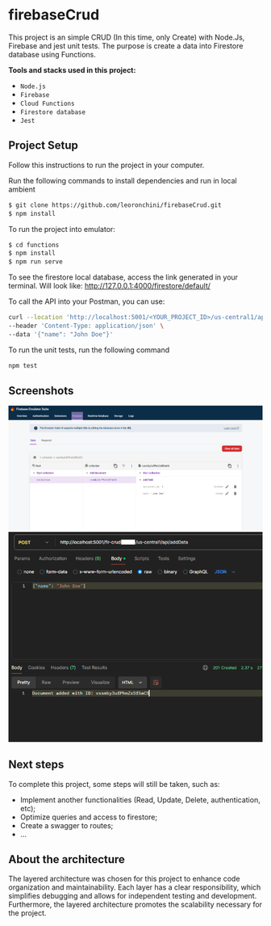 # firebaseCrud

This project is an simple CRUD (In this time, only Create) with Node.Js, Firebase and jest unit tests. The purpose is create a data into Firestore database using Functions.

**Tools and stacks used in this project:**

- `Node.js`
- `Firebase`
- `Cloud Functions`
- `Firestore database`
- `Jest`

## Project Setup

Follow this instructions to run the project in your computer.

Run the following commands to install dependencies and run in local ambient

```bash
$ git clone https://github.com/leoronchini/firebaseCrud.git
$ npm install

```

To run the project into emulator:

```bash
$ cd functions
$ npm install
$ npm run serve
```

To see the firestore local database, access the link generated in your terminal. Will look like: http://127.0.0.1:4000/firestore/default/

To call the API into your Postman, you can use:

```bash
curl --location 'http://localhost:5001/<YOUR_PROJECT_ID>/us-central1/api/addData' \
--header 'Content-Type: application/json' \
--data '{"name": "John Doe"}'
```

To run the unit tests, run the following command

```bash
npm test
```

## Screenshots

![Screenshot1](./assets/Screenshot1.png?raw=true)
![Screenshot2](./assets/Screenshot2.png?raw=true)

## Next steps

To complete this project, some steps will still be taken, such as:

- Implement another functionalities (Read, Update, Delete, authentication, etc);
- Optimize queries and access to firestore;
- Create a swagger to routes;
- ...

## About the architecture

The layered architecture was chosen for this project to enhance code organization and maintainability.
Each layer has a clear responsibility, which simplifies debugging and allows for independent testing and development.
Furthermore, the layered architecture promotes the scalability necessary for the project.
